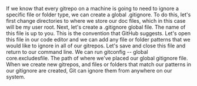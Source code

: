 If we know that every gitrepo on a machine is going to need to ignore a specific file or folder type, we can create a global .gitignore. To do this, let's first change directories to where we store our doc files, which in this case will be my user root.
Next, let's create a .gitignore global file. The name of this file is up to you. This is the convention that GitHub suggests. Let's open this file in our code editor and we can add any file or folder patterns that we would like to ignore in all of our gitrepos. Let's save and close this file and return to our command line.
We can run gitconfig -- global core.excludesfile. The path of where we've placed our global gitignore file. When we create new gitrepos, and files or folders that match our patterns in our gitignore are created, Git can ignore them from anywhere on our system.